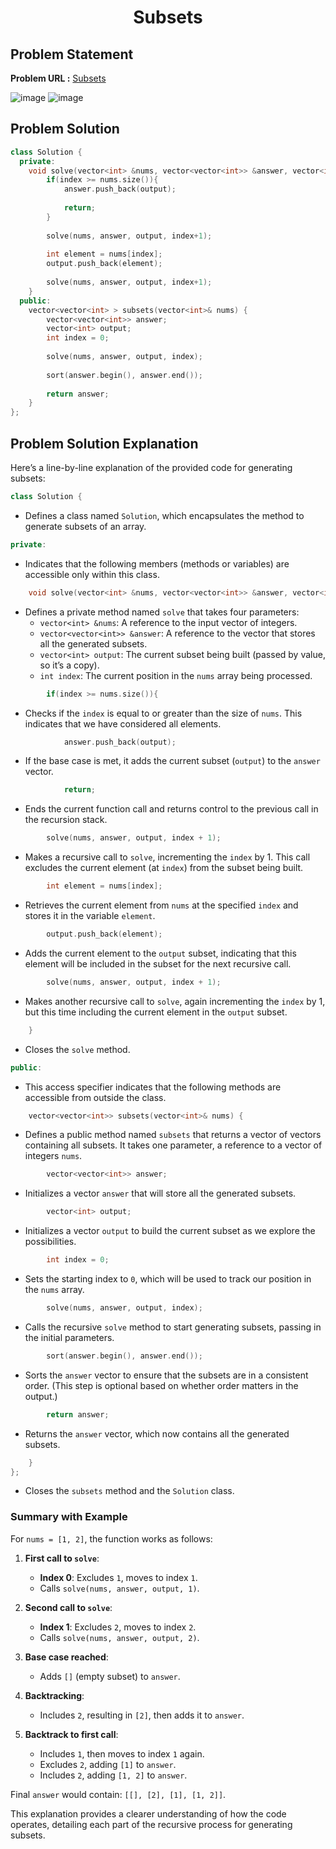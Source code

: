 <h1 align='center'>Subsets</h1>

## Problem Statement

**Problem URL :** [Subsets](https://www.geeksforgeeks.org/problems/subsets-1613027340/0)

![image](https://github.com/user-attachments/assets/24a12e88-8ecc-4a76-9255-19497f499fe3)
![image](https://github.com/user-attachments/assets/6ece8475-2bd5-4cc1-88ee-3bbdb9a43be2)

## Problem Solution
```cpp
class Solution {
  private:
    void solve(vector<int> &nums, vector<vector<int>> &answer, vector<int> output, int index){
        if(index >= nums.size()){
            answer.push_back(output);
            
            return;
        }
        
        solve(nums, answer, output, index+1);
        
        int element = nums[index];
        output.push_back(element);
        
        solve(nums, answer, output, index+1);
    }
  public:
    vector<vector<int> > subsets(vector<int>& nums) {
        vector<vector<int>> answer;
        vector<int> output;
        int index = 0;
        
        solve(nums, answer, output, index);
        
        sort(answer.begin(), answer.end());
        
        return answer;
    }
};
```

## Problem Solution Explanation
Here’s a line-by-line explanation of the provided code for generating subsets:

```cpp
class Solution {
```
- Defines a class named `Solution`, which encapsulates the method to generate subsets of an array.

```cpp
private:
```
- Indicates that the following members (methods or variables) are accessible only within this class.

```cpp
    void solve(vector<int> &nums, vector<vector<int>> &answer, vector<int> output, int index){
```
- Defines a private method named `solve` that takes four parameters:
  - `vector<int> &nums`: A reference to the input vector of integers.
  - `vector<vector<int>> &answer`: A reference to the vector that stores all the generated subsets.
  - `vector<int> output`: The current subset being built (passed by value, so it’s a copy).
  - `int index`: The current position in the `nums` array being processed.

```cpp
        if(index >= nums.size()){
```
- Checks if the `index` is equal to or greater than the size of `nums`. This indicates that we have considered all elements.

```cpp
            answer.push_back(output);
```
- If the base case is met, it adds the current subset (`output`) to the `answer` vector.

```cpp
            return;
```
- Ends the current function call and returns control to the previous call in the recursion stack.

```cpp
        solve(nums, answer, output, index + 1);
```
- Makes a recursive call to `solve`, incrementing the `index` by 1. This call excludes the current element (at `index`) from the subset being built.

```cpp
        int element = nums[index];
```
- Retrieves the current element from `nums` at the specified `index` and stores it in the variable `element`.

```cpp
        output.push_back(element);
```
- Adds the current element to the `output` subset, indicating that this element will be included in the subset for the next recursive call.

```cpp
        solve(nums, answer, output, index + 1);
```
- Makes another recursive call to `solve`, again incrementing the `index` by 1, but this time including the current element in the `output` subset.

```cpp
    }
```
- Closes the `solve` method.

```cpp
public:
```
- This access specifier indicates that the following methods are accessible from outside the class.

```cpp
    vector<vector<int>> subsets(vector<int>& nums) {
```
- Defines a public method named `subsets` that returns a vector of vectors containing all subsets. It takes one parameter, a reference to a vector of integers `nums`.

```cpp
        vector<vector<int>> answer;
```
- Initializes a vector `answer` that will store all the generated subsets.

```cpp
        vector<int> output;
```
- Initializes a vector `output` to build the current subset as we explore the possibilities.

```cpp
        int index = 0;
```
- Sets the starting index to `0`, which will be used to track our position in the `nums` array.

```cpp
        solve(nums, answer, output, index);
```
- Calls the recursive `solve` method to start generating subsets, passing in the initial parameters.

```cpp
        sort(answer.begin(), answer.end());
```
- Sorts the `answer` vector to ensure that the subsets are in a consistent order. (This step is optional based on whether order matters in the output.)

```cpp
        return answer;
```
- Returns the `answer` vector, which now contains all the generated subsets.

```cpp
    }
};
```
- Closes the `subsets` method and the `Solution` class.

### Summary with Example

For `nums = [1, 2]`, the function works as follows:

1. **First call to `solve`**:
   - **Index 0**: Excludes `1`, moves to index `1`.
   - Calls `solve(nums, answer, output, 1)`.

2. **Second call to `solve`**:
   - **Index 1**: Excludes `2`, moves to index `2`.
   - Calls `solve(nums, answer, output, 2)`.

3. **Base case reached**:
   - Adds `[]` (empty subset) to `answer`.

4. **Backtracking**:
   - Includes `2`, resulting in `[2]`, then adds it to `answer`.
   
5. **Backtrack to first call**:
   - Includes `1`, then moves to index `1` again.
   - Excludes `2`, adding `[1]` to `answer`.
   - Includes `2`, adding `[1, 2]` to `answer`.

Final `answer` would contain: `[[], [2], [1], [1, 2]]`.

This explanation provides a clearer understanding of how the code operates, detailing each part of the recursive process for generating subsets.
